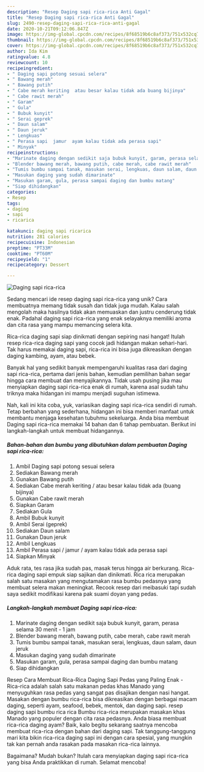 ```yaml
---
description: "Resep Daging sapi rica-rica Anti Gagal"
title: "Resep Daging sapi rica-rica Anti Gagal"
slug: 2490-resep-daging-sapi-rica-rica-anti-gagal
date: 2020-10-21T09:12:06.847Z
image: https://img-global.cpcdn.com/recipes/8f68519b6c8af373/751x532cq70/daging-sapi-rica-rica-foto-resep-utama.jpg
thumbnail: https://img-global.cpcdn.com/recipes/8f68519b6c8af373/751x532cq70/daging-sapi-rica-rica-foto-resep-utama.jpg
cover: https://img-global.cpcdn.com/recipes/8f68519b6c8af373/751x532cq70/daging-sapi-rica-rica-foto-resep-utama.jpg
author: Ida Kim
ratingvalue: 4.8
reviewcount: 10
recipeingredient:
- " Daging sapi potong sesuai selera"
- " Bawang merah"
- " Bawang putih"
- " Cabe merah keriting  atau besar kalau tidak ada buang bijinya"
- " Cabe rawit merah"
- " Garam"
- " Gula"
- " Bubuk kunyit"
- " Serai geprek"
- " Daun salam"
- " Daun jeruk"
- " Lengkuas"
- " Perasa sapi  jamur  ayam kalau tidak ada perasa sapi"
- " Minyak"
recipeinstructions:
- "Marinate daging dengan sedikit saja bubuk kunyit, garam, perasa selama 30 menit - 1 jam"
- "Blender bawang merah, bawang putih, cabe merah, cabe rawit merah"
- "Tumis bumbu sampai tanak, masukan serai, lengkuas, daun salam, daun jeruk"
- "Masukan daging yang sudah dimarinate"
- "Masukan garam, gula, perasa sampai daging dan bumbu matang"
- "Siap dihidangkan"
categories:
- Resep
tags:
- daging
- sapi
- ricarica

katakunci: daging sapi ricarica 
nutrition: 281 calories
recipecuisine: Indonesian
preptime: "PT33M"
cooktime: "PT60M"
recipeyield: "1"
recipecategory: Dessert

---
```



![Daging sapi rica-rica](https://img-global.cpcdn.com/recipes/8f68519b6c8af373/751x532cq70/daging-sapi-rica-rica-foto-resep-utama.jpg)

Sedang mencari ide resep daging sapi rica-rica yang unik? Cara membuatnya memang tidak susah dan tidak juga mudah. Kalau salah mengolah maka hasilnya tidak akan memuaskan dan justru cenderung tidak enak. Padahal daging sapi rica-rica yang enak selayaknya memiliki aroma dan cita rasa yang mampu memancing selera kita.

Rica-rica daging sapi siap dinikmati dengan sepiring nasi hangat! Itulah resep rica-rica daging sapi yang cocok jadi hidangan makan sehari-hari. Tak harus memakai daging sapi, rica-rica ini bisa juga dikreasikan dengan daging kambing, ayam, atau bebek.

Banyak hal yang sedikit banyak mempengaruhi kualitas rasa dari daging sapi rica-rica, pertama dari jenis bahan, kemudian pemilihan bahan segar hingga cara membuat dan menyajikannya. Tidak usah pusing jika mau menyiapkan daging sapi rica-rica enak di rumah, karena asal sudah tahu triknya maka hidangan ini mampu menjadi suguhan istimewa.


Nah, kali ini kita coba, yuk, variasikan daging sapi rica-rica sendiri di rumah. Tetap berbahan yang sederhana, hidangan ini bisa memberi manfaat untuk membantu menjaga kesehatan tubuhmu sekeluarga. Anda bisa membuat Daging sapi rica-rica memakai 14 bahan dan 6 tahap pembuatan. Berikut ini langkah-langkah untuk membuat hidangannya.

<!--inarticleads1-->

##### Bahan-bahan dan bumbu yang dibutuhkan dalam pembuatan Daging sapi rica-rica:

1. Ambil  Daging sapi potong sesuai selera
1. Sediakan  Bawang merah
1. Gunakan  Bawang putih
1. Sediakan  Cabe merah keriting / atau besar kalau tidak ada (buang bijinya)
1. Gunakan  Cabe rawit merah
1. Siapkan  Garam
1. Sediakan  Gula
1. Ambil  Bubuk kunyit
1. Ambil  Serai (geprek)
1. Sediakan  Daun salam
1. Gunakan  Daun jeruk
1. Ambil  Lengkuas
1. Ambil  Perasa sapi / jamur / ayam kalau tidak ada perasa sapi
1. Siapkan  Minyak


Aduk rata, tes rasa jika sudah pas, masak terus hingga air berkurang. Rica-rica daging sapi empuk siap sajikan dan dinikmati. Rica rica merupakan salah satu masakan yang mengutamakan rasa bumbu pedasnya yang membuat selera makan meningkat. Recook resep dari meibasuki tapi sudah saya sedikit modifikasi karena pak suami doyan yang pedas. 

<!--inarticleads2-->

##### Langkah-langkah membuat Daging sapi rica-rica:

1. Marinate daging dengan sedikit saja bubuk kunyit, garam, perasa selama 30 menit - 1 jam
1. Blender bawang merah, bawang putih, cabe merah, cabe rawit merah
1. Tumis bumbu sampai tanak, masukan serai, lengkuas, daun salam, daun jeruk
1. Masukan daging yang sudah dimarinate
1. Masukan garam, gula, perasa sampai daging dan bumbu matang
1. Siap dihidangkan


Resep Cara Membuat Rica-Rica Daging Sapi Pedas yang Paling Enak - Rica-rica adalah salah satu makanan pedas khas Manado yang menyuguhkan rasa pedas yang sangat pas disajikan dengan nasi hangat. Masakan dengan bumbu rica-rica bisa dikreasikan dengan berbagai macam daging, seperti ayam, seafood, bebek, mentok, dan daging sapi. resep daging sapi bumbu rica rica Bumbu rica-rica merupakan masakan khas Manado yang populer dengan cita rasa pedasnya. Anda biasa membuat rica-rica daging ayam? Baik, kalo begitu sekarang saatnya mencoba membuat rica-rica dengan bahan dari daging sapi. Tak tanggung-tanggung mari kita bikin rica-rica daging sapi ini dengan cara spesial, yang mungkin tak kan pernah anda rasakan pada masakan rica-rica lainnya. 

Bagaimana? Mudah bukan? Itulah cara menyiapkan daging sapi rica-rica yang bisa Anda praktikkan di rumah. Selamat mencoba!
